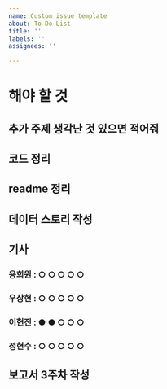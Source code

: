 ```yaml
---
name: Custom issue template
about: To Do List
title: ''
labels: ''
assignees: ''

---
```


# 해야 할 것 

## 추가 주제 생각난 것 있으면 적어줘
###

## 코드 정리 

### 
###
###
###
###

## readme 정리

## 데이터 스토리 작성

## 기사 

### 용희원 : ○ ○ ○ ○ ○ 
### 우상현 : ○ ○ ○ ○ ○
### 이현진 : ● ● ○ ○ ○
### 정현수 : ○ ○ ○ ○ ○

## 보고서 3주차 작성

##
